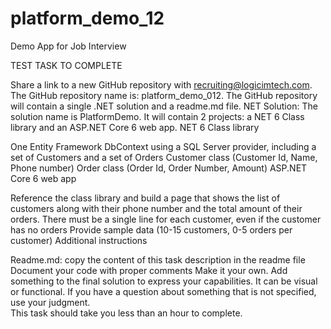 # platform_demo_12
Demo App for Job Interview

TEST TASK TO COMPLETE

Share a link to a new GitHub repository with recruiting@logicimtech.com. 
The GitHub repository name is: platform_demo_012. 
The GitHub repository will contain a single .NET solution and a readme.md file. 
NET Solution: The solution name is PlatformDemo. It will contain 2 projects: a NET 6 Class library and an ASP.NET Core 6 web app.
NET 6 Class library

One Entity Framework DbContext using a SQL Server provider, including a set of Customers and a set of Orders 
Customer class (Customer Id, Name, Phone number) 
Order class (Order Id, Order Number, Amount) 
ASP.NET Core 6 web app

Reference the class library and build a page that shows the list of customers along with their phone number and the total amount of their orders. There must be a single line for each customer, even if the customer has no orders
Provide sample data (10-15 customers, 0-5 orders per customer)
Additional instructions

Readme.md: copy the content of this task description in the readme file 
Document your code with proper comments 
Make it your own. Add something to the final solution to express your capabilities. It can be visual or functional. 
If you have a question about something that is not specified, use your judgment.  
This task should take you less than an hour to complete. 
